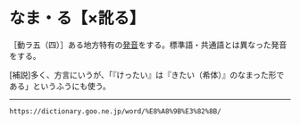 # なま・る【×訛る】

［動ラ五（四）］ある地方特有の[発音](はつおん（発音）)をする。標準語・共通語とは異なった発音をする。

\[補説\]多く、方言にいうが、「『けったい』は『きたい（希体）』のなまった形である」というふうにも使う。

---
`https://dictionary.goo.ne.jp/word/%E8%A8%9B%E3%82%8B/`